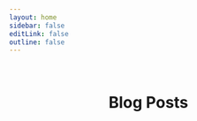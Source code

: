 ```yaml
---
layout: home
sidebar: false
editLink: false
outline: false
---
```


<script setup>
import BlogIndex from './.vitepress/theme/components/BlogIndex.vue'
</script>

<br/>

# <center>Blog Posts</center>

<BlogIndex/>